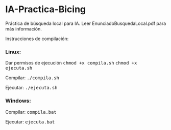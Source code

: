 # IA-Practica-Bicing
Práctica de búsqueda local para IA. Leer EnunciadoBusquedaLocal.pdf para más información.

Instrucciones de compilación:

### Linux:

Dar permisos de ejecución
<tt>chmod +x compila.sh</tt>
<tt>chmod +x ejecuta.sh</tt>

Compilar:
<tt>./compila.sh</tt>

Ejecutar:
<tt>./ejecuta.sh</tt>


### Windows:

Compilar:
<tt>compila.bat</tt>

Ejecutar:
<tt>ejecuta.bat</tt>
